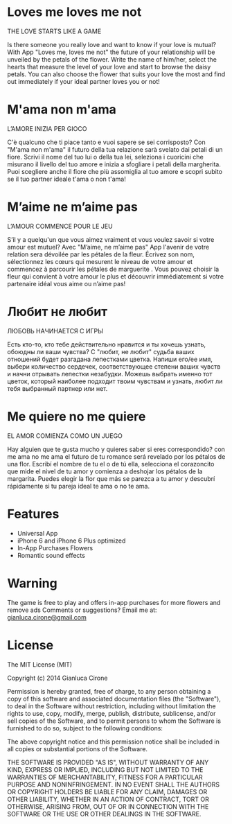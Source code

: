 Loves me loves me not
=============

THE LOVE STARTS LIKE A GAME

Is there someone you really love and want to know if your love is mutual? With App "Loves me, loves me not" the future of your relationship will be unveiled by the petals of the flower. Write the name of him/her, select the hearts that measure the level of your love and start to browse the daisy petals. You can also choose the flower that suits your love the most and find out immediately if your ideal partner loves you or not!

M'ama non m'ama
=============

L’AMORE INIZIA PER GIOCO

C'è qualcuno che ti piace tanto e vuoi sapere se sei corrisposto? Con "M'ama non m'ama" il futuro della tua relazione sarà svelato dai petali di un fiore. Scrivi il nome del tuo lui o della tua lei, seleziona i cuoricini che misurano il livello del tuo amore e inizia a sfogliare i petali della margherita. Puoi scegliere anche il fiore che più assomiglia al tuo amore e scopri subito se il tuo partner ideale t'ama o non t'ama!


M’aime ne m’aime pas
=============

L’AMOUR COMMENCE POUR LE JEU

S’il y a quelqu'un que vous aimez vraiment et vous voulez savoir si votre amour est mutuel? Avec "M’aime, ne m’aime pas" App  l'avenir de votre relation sera dévoilée par les pétales de la fleur. Écrivez son nom, sélectionnez les cœurs qui mesurent le niveau de votre amour et commencez à parcourir les pétales de marguerite . Vous pouvez choisir la fleur qui convient à votre amour le plus et découvrir immédiatement si votre partenaire idéal vous aime ou n’aime pas!


Любит не любит
=============

ЛЮБОВЬ НАЧИНАЕТСЯ С ИГРЫ

Есть кто-то, кто тебе действительно нравится и ты хочешь узнать, обоюдны ли ваши чувства? С "любит, не любит" судьба ваших отношений будет разгадана  лепестками цветка. Напиши его/ее имя, выбери количество сердечек, соответствующее степени ваших чувств и начни отрывать лепестки незабудки. Можешь выбрать именно тот цветок, который наиболее подходит твоим чувствам и узнать, любит ли тебя выбранный партнер или нет.   


Me quiere no me quiere
=============

EL AMOR COMIENZA COMO UN JUEGO

Hay alguien que te gusta mucho y quieres saber si eres correspondido? con me ama no me ama el futuro de tu romance será revelado por los pétalos de una flor. Escribí el nombre de tu el o de tú ella, selecciona el corazoncito que mide el nivel de tu amor y comienza a deshojar los pétalos de la margarita. Puedes elegir la flor que más se parezca a tu amor y descubrí rápidamente si tu pareja ideal te ama o no te ama. 


Features
=============

- Universal App
- iPhone 6 and iPhone 6 Plus optimized
- In-App Purchases Flowers
- Romantic sound effects

Warning
=============

The game is free to play and offers in-app purchases for more flowers and remove ads
Comments or suggestions? Email me at: gianluca.cirone@gmail.com


License
=============

The MIT License (MIT)

Copyright (c) 2014 Gianluca Cirone

Permission is hereby granted, free of charge, to any person obtaining a copy
of this software and associated documentation files (the "Software"), to deal
in the Software without restriction, including without limitation the rights
to use, copy, modify, merge, publish, distribute, sublicense, and/or sell
copies of the Software, and to permit persons to whom the Software is
furnished to do so, subject to the following conditions:

The above copyright notice and this permission notice shall be included in all
copies or substantial portions of the Software.

THE SOFTWARE IS PROVIDED "AS IS", WITHOUT WARRANTY OF ANY KIND, EXPRESS OR
IMPLIED, INCLUDING BUT NOT LIMITED TO THE WARRANTIES OF MERCHANTABILITY,
FITNESS FOR A PARTICULAR PURPOSE AND NONINFRINGEMENT. IN NO EVENT SHALL THE
AUTHORS OR COPYRIGHT HOLDERS BE LIABLE FOR ANY CLAIM, DAMAGES OR OTHER
LIABILITY, WHETHER IN AN ACTION OF CONTRACT, TORT OR OTHERWISE, ARISING FROM,
OUT OF OR IN CONNECTION WITH THE SOFTWARE OR THE USE OR OTHER DEALINGS IN THE
SOFTWARE.


